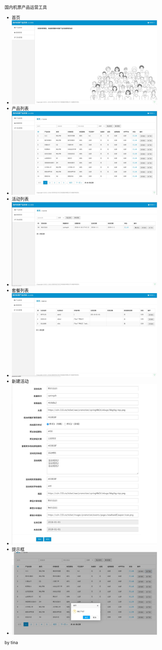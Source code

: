 国内机票产品运营工具
  -   首页
  -   ![image](https://github.com/TinaWenwen/flight-operator/blob/master/doc/api/images/index.JPG)
  -   产品列表
  -   ![image](https://github.com/TinaWenwen/flight-operator/blob/master/doc/api/images/productList.JPG)
  -   活动列表
  -   ![image](https://github.com/TinaWenwen/flight-operator/blob/master/doc/api/images/actList.JPG)
  -   套餐列表
  -   ![image](https://github.com/TinaWenwen/flight-operator/blob/master/doc/api/images/package.JPG)
  -   新建活动
  -   ![image](https://github.com/TinaWenwen/flight-operator/blob/master/doc/api/images/createActivity.JPG)
  -   提示框
  -   ![image](https://github.com/TinaWenwen/flight-operator/blob/master/doc/api/images/tips.JPG)

by tina
